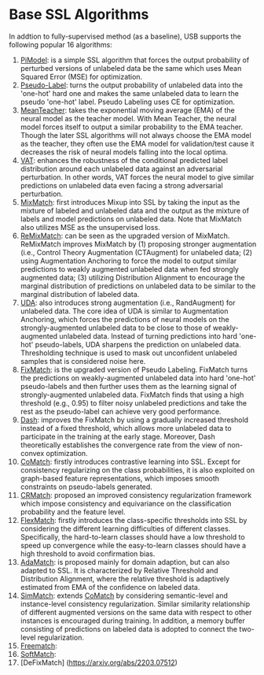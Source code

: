 # Base SSL Algorithms

In addtion to fully-supervised method (as a baseline), USB supports the following popular 16 algorithms:

1. [PiModel](https://arxiv.org/abs/1507.02672): is a simple SSL algorithm that forces the output probability of perturbed versions of unlabeled data be the same which uses Mean Squared Error (MSE) for optimization.
2. [Pseudo-Label](https://citeseerx.ist.psu.edu/viewdoc/summary?doi=10.1.1.664.3543): turns the output probability of unlabeled data into the 'one-hot' hard one and makes the same unlabeled data to learn the pseudo 'one-hot' label. Pseudo Labeling uses CE for optimization.
3. [MeanTeacher](https://arxiv.org/abs/1703.01780): takes the exponential moving average (EMA) of the neural model as the teacher model. With Mean Teacher, the neural model forces itself to output a similar probability to the EMA teacher. Though the later SSL algorithms will not always choose the EMA model as the teacher, they often use the EMA model for validation/test cause it decreases the risk of neural models falling into the local optima.
4. [VAT](https://arxiv.org/abs/1704.03976): enhances the robustness of the conditional predicted label distribution around each unlabeled data against an adversarial perturbation. In other words, VAT forces the neural model to give similar predictions on unlabeled data even facing a strong adversarial perturbation.
5. [MixMatch](https://proceedings.neurips.cc/paper/2019/file/1cd138d0499a68f4bb72bee04bbec2d7-Paper.pdf): first introduces Mixup into SSL by taking the input as the mixture of labeled and unlabeled data and the output as the mixture of labels and model predictions on unlabeled data. Note that MixMatch also utilizes MSE as the unsupervised loss.
6. [ReMixMatch](https://arxiv.org/abs/1911.09785): can be seen as the upgraded version of MixMatch. ReMixMatch improves MixMatch by (1) proposing stronger augmentation (i.e., Control Theory Augmentation (CTAugment) for unlabeled data; (2) using Augmentation Anchoring to force the model to output similar predictions to weakly augmented unlabeled data when fed strongly augmented data; (3) utilizing Distribution Alignment to encourage the marginal distribution of predictions on unlabeled data to be similar to the marginal distribution of labeled data.
7. [UDA](https://arxiv.org/abs/1904.12848): also introduces strong augmentation (i.e., RandAugment) for unlabeled data. The core idea of UDA is similar to Augmentation Anchoring, which forces the predictions of neural models on the strongly-augmented unlabeled data to be close to those of weakly-augmented unlabeled data. Instead of turning predictions into hard 'one-hot' pseudo-labels, UDA sharpens the prediction on unlabeled data. Thresholding technique is used to mask out unconfident unlabeled samples that is considered noise here.
8. [FixMatch](https://arxiv.org/abs/2001.07685): is the upgraded version of Pseudo Labeling. FixMatch turns the predictions on weakly-augmented unlabeled data into hard 'one-hot' pseudo-labels and then further uses them as the learning signal of strongly-augmented unlabeled data. FixMatch finds that using a high threshold (e.g., 0.95) to filter noisy unlabeled predictions and take the rest as the pseudo-label can achieve very good performance.
9. [Dash](https://arxiv.org/abs/2109.00650): improves the FixMatch by using a gradually increased threshold instead of a fixed threshold, which allows more unlabeled data to participate in the training at the early stage. Moreover, Dash theoretically establishes the convergence rate from the view of non-convex optimization.
10. [CoMatch](https://arxiv.org/abs/2011.11183): firstly introduces contrastive learning into SSL. Except for consistency regularizing on the class probabilities, it is also exploited on graph-based feature representations, which imposes smooth constraints on pseudo-labels generated.
11. [CRMatch](https://arxiv.org/abs/2112.05825): proposed an improved consistency regularization framework which impose consistency and equivariance on the classification probability and the feature level.
12. [FlexMatch](https://arxiv.org/abs/2110.08263): firstly introduces the class-specific thresholds into SSL by considering the different learning difficulties of different classes. Specifically, the hard-to-learn classes should have a low threshold to speed up convergence while the easy-to-learn classes should have a high threshold to avoid confirmation bias.
13. [AdaMatch](https://arxiv.org/abs/2106.04732): is proposed mainly for domain adaption, but can also adapted to SSL. It is characterized by Relative Threshold and Distribution Alignment, where the relative threshold is adaptively estimated from EMA of the confidence on labeled data.
14. [SimMatch](https://arxiv.org/abs/2203.06915): extends [CoMatch](https://arxiv.org/abs/2011.11183) by considering semantic-level and instance-level consistency regularization. Similar similarity relationship of different augmented versions on the same data with respect to other instances is encouraged during training. In addition, a memory buffer consisting of predictions on labeled data is adopted to connect the two-level regularization.
15. [Freematch](https://arxiv.org/abs/2205.07246): 
16. [SoftMatch](https://openreview.net/forum?id=ymt1zQXBDiF&referrer=%5BAuthor%20Console%5D(%2Fgroup%3Fid%3DICLR.cc%2F2023%2FConference%2FAuthors%23your-submissions)):
17. [DeFixMatch] (https://arxiv.org/abs/2203.07512)